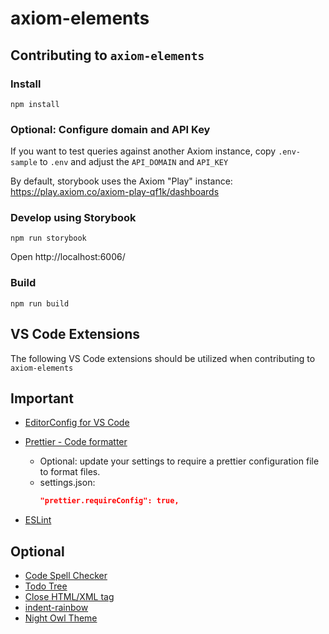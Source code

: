 # axiom-elements

## Contributing to `axiom-elements`

### Install

```shell
npm install
```


### Optional: Configure domain and API Key

If you want to test queries against another Axiom instance, copy `.env-sample` to `.env` and adjust the `API_DOMAIN` and `API_KEY`

By default, storybook uses the Axiom "Play" instance: https://play.axiom.co/axiom-play-qf1k/dashboards


### Develop using Storybook

```shell
npm run storybook
```

Open
http://localhost:6006/


### Build

```shell
npm run build
```


## VS Code Extensions

The following VS Code extensions should be utilized when contributing to `axiom-elements`

## Important

- [EditorConfig for VS Code](https://marketplace.visualstudio.com/items?itemName=EditorConfig.EditorConfig)
- [Prettier - Code formatter](https://marketplace.visualstudio.com/items?itemName=esbenp.prettier-vscode)
    - Optional: update your settings to require a prettier configuration file to format files.
    - settings.json:
        ```json
        "prettier.requireConfig": true,
        ```

- [ESLint](https://marketplace.visualstudio.com/items?itemName=dbaeumer.vscode-eslint)

## Optional

- [Code Spell Checker](https://marketplace.visualstudio.com/items?itemName=streetsidesoftware.code-spell-checker)
- [Todo Tree](https://marketplace.visualstudio.com/items?itemName=Gruntfuggly.todo-tree)
- [Close HTML/XML tag](https://marketplace.visualstudio.com/items?itemName=Compulim.compulim-vscode-closetag)
- [indent-rainbow](https://marketplace.visualstudio.com/items?itemName=oderwat.indent-rainbow)
- [Night Owl Theme](https://marketplace.visualstudio.com/items?itemName=sdras.night-owl)
